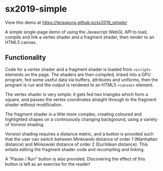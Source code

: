 # sx2019-simple

View this demo at https://teraspora.github.io/sx2019_simple/

A simple single-page demo of using the Javascript WebGL API to load, compile and link a vertex shader and a fragment shader, then render to an HTML5 canvas.

## Functionality

Code for a vertex shader and a fragment shader is loaded from `<script>` elements on the page.   The shaders are then compiled, linked into a GPU program, fed some useful data via buffers, attributes and uniforms, then the program is run and the output is rendered to an HTML5 `<canvas>` element.

The vertex shader is very simple:  it gets fed two triangles which form a square, and passes the vertex coordinates straight through to the fragment shader without modification.

The fragment shader is a little more complex, creating coloured and highlighted shapes on a continuously changing background, using a variety of Voronoi shading.

Voronoi shading requires a distance metric, and a button is provided such that the user can switch between Minkowski distance of order 1 (Manhattan distance) and Minkowski distance of order 2 (Euclidean distance).   This entails editing the fragment shader code and recompiling and linking.

A "Pause / Run" button is also provided.   Discovering the effect of this button is left as an exercise for the reader!

